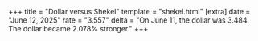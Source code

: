 +++
title = "Dollar versus Shekel"
template = "shekel.html"
[extra]
date = "June 12, 2025"
rate = "3.557"
delta = "On June 11, the dollar was 3.484. The dollar became 2.078% stronger."
+++

